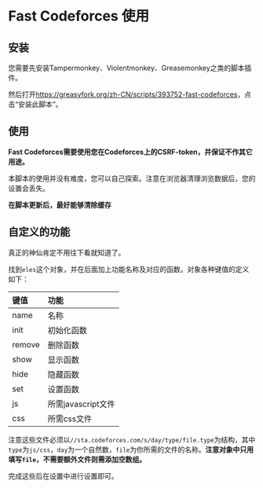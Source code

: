 # Fast Codeforces 使用

## 安装

您需要先安装Tampermonkey、Violentmonkey、Greasemonkey之类的脚本插件。

然后打开<https://greasyfork.org/zh-CN/scripts/393752-fast-codeforces>，点击“安装此脚本”。

## 使用

**Fast Codeforces需要使用您在Codeforces上的CSRF-token，并保证不作其它用途。**

本脚本的使用并没有难度，您可以自己探索。注意在浏览器清理浏览数据后，您的设置会丢失。

**在脚本更新后，最好能够清除缓存**

## 自定义的功能

真正的神仙肯定不用往下看就知道了。

找到`eles`这个对象，并在后面加上功能名称及对应的函数。对象各种键值的定义如下：

|键值|功能|
|:--|:--|
|name|名称|
|init|初始化函数|
|remove|删除函数|
|show|显示函数|
|hide|隐藏函数|
|set|设置函数|
|js|所需javascript文件|
|css|所需css文件|

注意这些文件必须以`//sta.codeforces.com/s/day/type/file.type`为结构，其中`type`为`js/css`，`day`为一个自然数，`file`为你所需的文件的名称。**注意对象中只用填写`file`，不需要额外文件则需添加空数组。**

完成这些后在设置中进行设置即可。
